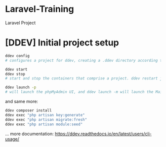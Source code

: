 # Laravel-Training
Laravel Project

# [DDEV] Initial project setup

```bash
ddev config 
# configures a project for ddev, creating a .ddev directory according to your responses.
```
```bash
ddev start 
ddev stop
# start and stop the containers that comprise a project. ddev restart just does a stop and a start. ddev poweroff stops all ddev-related containers and projects.
```
```bash
ddev launch -p 
# will launch the phpMyAdmin UI, and ddev launch -m will launch the MailHog UI.
```
and same more:
```bash
ddev composer install
ddev exec "php artisan key:generate"
ddev exec "php artisan migrate:fresh"
ddev exec "php artisan module:seed"
```
... more documentation:
https://ddev.readthedocs.io/en/latest/users/cli-usage/
